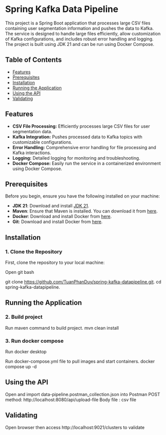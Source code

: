 # Spring Kafka Data Pipeline

This project is a Spring Boot application that processes large CSV files containing user segmentation information and pushes the data to Kafka. The service is designed to handle large files efficiently, allow customization of Kafka configurations, and includes robust error handling and logging. The project is built using JDK 21 and can be run using Docker Compose.

## Table of Contents

- [Features](#features)
- [Prerequisites](#prerequisites)
- [Installation](#installation)
- [Running the Application](#running-the-application)
- [Using the API](#using-the-api)
- [Validating](#validating)

## Features

- **CSV File Processing:** Efficiently processes large CSV files for user segmentation data.
- **Kafka Integration:** Pushes processed data to Kafka topics with customizable configurations.
- **Error Handling:** Comprehensive error handling for file processing and Kafka interactions.
- **Logging:** Detailed logging for monitoring and troubleshooting.
- **Docker Compose:** Easily run the service in a containerized environment using Docker Compose.

## Prerequisites

Before you begin, ensure you have the following installed on your machine:

- **JDK 21**: Download and install [JDK 21](https://www.oracle.com/java/technologies/javase/jdk21-archive-downloads.html).
- **Maven**: Ensure that Maven is installed. You can download it from [here](https://maven.apache.org/download.cgi).
- **Docker**: Download and install Docker from [here](https://www.docker.com/products/docker-desktop).
- **Git**: Download and install Docker from [here](https://www.docker.com/products/docker-desktop).
  
## Installation

### 1. Clone the Repository

  First, clone the repository to your local machine:

  Open git bash
  
  git clone https://github.com/TuanPhanDuy/spring-kafka-datapipeline.git.
  cd spring-kafka-datapipeline.

## Running the Application

### 2. Build project

  Run maven command to build project.
  mvn clean install

### 3. Run docker compose

  Run docker desktop

  Run docker-compose.yml file to pull images and start containers.
  docker compose up -d

## Using the API

  Open and import data-pipeline.postman_collection.json into Postman
  POST method: http://localhost:8080/api/upload-file
  Body file : csv file

## Validating

  Open browser then access http://localhost:9021/clusters to validate
